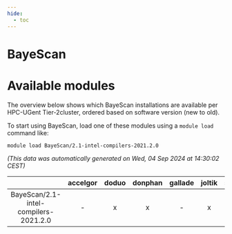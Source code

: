 ```yaml
---
hide:
  - toc
---
```


BayeScan
========

# Available modules


The overview below shows which BayeScan installations are available per HPC-UGent Tier-2cluster, ordered based on software version (new to old).

To start using BayeScan, load one of these modules using a `module load` command like:

```shell
module load BayeScan/2.1-intel-compilers-2021.2.0
```

*(This data was automatically generated on Wed, 04 Sep 2024 at 14:30:02 CEST)*  

| |accelgor|doduo|donphan|gallade|joltik|shinx|skitty|
| :---: | :---: | :---: | :---: | :---: | :---: | :---: | :---: |
|BayeScan/2.1-intel-compilers-2021.2.0|-|x|x|-|x|-|x|

